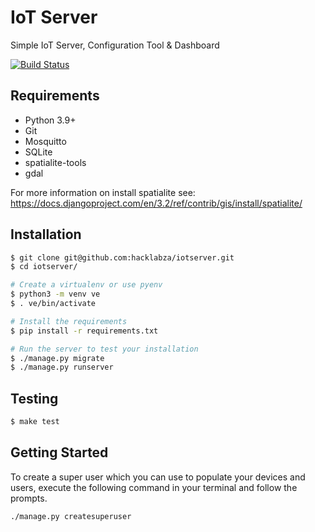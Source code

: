 # IoT Server

Simple IoT Server, Configuration Tool & Dashboard

[![Build Status](https://app.travis-ci.com/hacklabza/iotdevice.svg?branch=develop)](https://app.travis-ci.com/hacklabza/iotdevice)

## Requirements

 - Python 3.9+
 - Git
 - Mosquitto
 - SQLite
 - spatialite-tools
 - gdal

For more information on install spatialite see: https://docs.djangoproject.com/en/3.2/ref/contrib/gis/install/spatialite/

## Installation

```bash
$ git clone git@github.com:hacklabza/iotserver.git
$ cd iotserver/

# Create a virtualenv or use pyenv
$ python3 -m venv ve
$ . ve/bin/activate

# Install the requirements
$ pip install -r requirements.txt

# Run the server to test your installation
$ ./manage.py migrate
$ ./manage.py runserver
```

## Testing

```bash
$ make test
```

## Getting Started

To create a super user which you can use to populate your devices and users, execute the following command in your terminal and follow the prompts.

```bash
./manage.py createsuperuser
```

